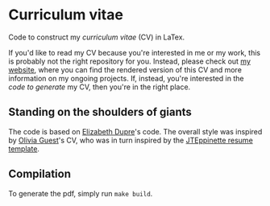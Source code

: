 # Curriculum vitae

Code to construct my _curriculum vitae_ (CV) in LaTex.

If you'd like to read my CV because you're interested in me or my work, this is probably not the right repository for you. Instead, please check out [my website](https://elizabeth-dupre.com), where you can find the rendered version of this CV and more information on my ongoing projects. If, instead, you're interested in the _code to generate_ my CV, then you're in the right place.

## Standing on the shoulders of giants
The code is based on [Elizabeth Dupre](https://github.com/emdupre/dupre-cv)'s code. The overall style was inspired by [Olivia Guest](http://oliviaguest.com)'s CV,
who was in turn inspired by the [JTEppinette resume template](https://www.overleaf.com/articles/jteppinette-resume/wcsdpbkfmstz).

## Compilation
To generate the pdf, simply run `make build`. 

